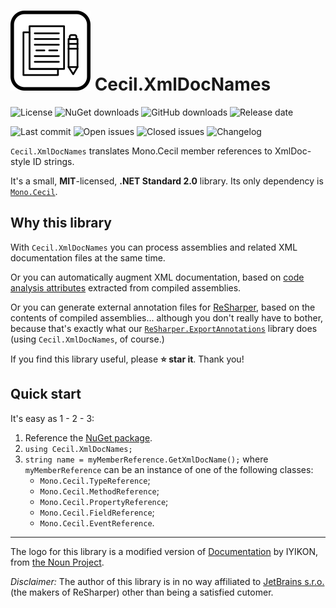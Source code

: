 # ![](https://raw.githubusercontent.com/tenacom/Cecil.XmlDocNames/master/graphics/Cecil.XmlDocNames-128.png) Cecil.XmlDocNames

![License](https://img.shields.io/github/license/tenacom/Cecil.XmlDocNames.svg)
![NuGet downloads](https://img.shields.io/nuget/dt/Cecil.XmlDocNames.svg)
![GitHub downloads](https://img.shields.io/github/downloads/tenacom/Cecil.XmlDocNames/total.svg)
![Release date](https://img.shields.io/github/release-date/tenacom/Cecil.XmlDocNames.svg)

![Last commit](https://img.shields.io/github/last-commit/tenacom/Cecil.XmlDocNames.svg)
![Open issues](https://img.shields.io/github/issues-raw/tenacom/Cecil.XmlDocNames.svg)
![Closed issues](https://img.shields.io/github/issues-closed-raw/tenacom/Cecil.XmlDocNames.svg)
![Changelog](https://img.shields.io/badge/changelog-Keep%20a%20Changelog%20v1.0.0-%23E05735)

`Cecil.XmlDocNames` translates Mono.Cecil member references to XmlDoc-style ID strings.

It's a small, **MIT**-licensed, **.NET Standard 2.0** library. Its only dependency is [`Mono.Cecil`](https://github.com/jbevain/cecil).

## Why this library

With `Cecil.XmlDocNames` you can process assemblies and related XML documentation files at the same time.

Or you can automatically augment XML documentation, based on [code analysis attributes](https://docs.microsoft.com/en-us/dotnet/api/system.diagnostics.codeanalysis?view=netstandard-2.1) extracted from compiled assemblies.

Or you can generate external annotation files for [ReSharper](https://www.jetbrains.com/resharper/), based on the contents of compiled assemblies... although you don't really have to bother, because that's exactly what our [`ReSharper.ExportAnnotations`](https://github.com/tenacom/ReSharper.ExportAnnotations) library does (using `Cecil.XmlDocNames`, of course.)

If you find this library useful, please **:star: star it**. Thank you!

## Quick start

It's easy as 1 - 2 - 3:

1. Reference the [NuGet package](https://www.nuget.org/packages/Cecil.XmlDocNames).
2. `using Cecil.XmlDocNames;`
3. `string name = myMemberReference.GetXmlDocName();`
where `myMemberReference` can be an instance of one of the following classes:
    * `Mono.Cecil.TypeReference`;
    * `Mono.Cecil.MethodReference`;
    * `Mono.Cecil.PropertyReference`;
    * `Mono.Cecil.FieldReference`;
    * `Mono.Cecil.EventReference`.

---

The logo for this library is a modified version of [Documentation](https://thenounproject.com/icon/2800476/) by IYIKON, from [the Noun Project](https://thenounproject.com).

*Disclaimer:* The author of this library is in no way affiliated to [JetBrains s.r.o.](https://www.jetbrains.com/) (the makers of ReSharper) other than being a satisfied cutomer.